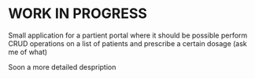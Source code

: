 # WORK IN PROGRESS

Small application for a partient portal where it should be possible perform CRUD operations on a list of patients and prescribe a certain dosage (ask me of what)

Soon a more detailed despription
